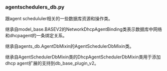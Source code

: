 ### agentschedulers_db.py
跟agent schedululer相关的一些数据库资源和操作类。

继承自model_base.BASEV2的NetworkDhcpAgentBinding类表示数据库中网络和dhcpagent的一条绑定关系。

继承自agents_db.AgentDbMixin的AgentSchedulerDbMixin类。

继承自AgentSchedulerDbMixin类的DhcpAgentSchedulerDbMixin类用于添加dhcp agent扩展的支持到db_base_plugin_v2。
